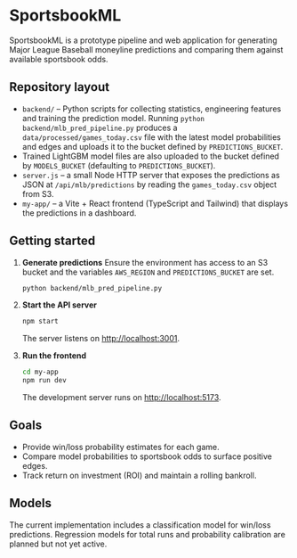 # SportsbookML

SportsbookML is a prototype pipeline and web application for generating
Major League Baseball moneyline predictions and comparing them against
available sportsbook odds.

## Repository layout

- `backend/` &ndash; Python scripts for collecting statistics, engineering
  features and training the prediction model. Running
  `python backend/mlb_pred_pipeline.py` produces a
  `data/processed/games_today.csv` file with the latest model
  probabilities and edges and uploads it to the bucket defined by
  `PREDICTIONS_BUCKET`.
- Trained LightGBM model files are also uploaded to the bucket defined by
  `MODELS_BUCKET` (defaulting to `PREDICTIONS_BUCKET`).
- `server.js` &ndash; a small Node HTTP server that exposes the predictions
  as JSON at `/api/mlb/predictions` by reading the `games_today.csv`
  object from S3.
- `my-app/` &ndash; a Vite + React frontend (TypeScript and Tailwind) that
  displays the predictions in a dashboard.

## Getting started

1. **Generate predictions**
   Ensure the environment has access to an S3 bucket and the variables
   `AWS_REGION` and `PREDICTIONS_BUCKET` are set.

   ```bash
   python backend/mlb_pred_pipeline.py
   ```

2. **Start the API server**

   ```bash
   npm start
   ```

   The server listens on <http://localhost:3001>.

3. **Run the frontend**

   ```bash
   cd my-app
   npm run dev
   ```

   The development server runs on <http://localhost:5173>.

## Goals

- Provide win/loss probability estimates for each game.
- Compare model probabilities to sportsbook odds to surface positive edges.
- Track return on investment (ROI) and maintain a rolling bankroll.

## Models

The current implementation includes a classification model for win/loss
predictions. Regression models for total runs and probability calibration
are planned but not yet active.

